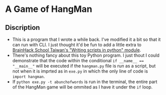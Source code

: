# A Game of HangMan
## Discription
- This is a program that I wrote a while back. I've modified it a bit so that it can run with CLI. I just thought it'd be fun to add a little extra to [BrainHack School Taiwan's "Writing scripts in python" module](https://brainhackschool-taiwan.github.io/docs/assignments/Writing_scripts_in_python.html).
- There's nothing fancy about this toy Python program. I just thout I could demonstrate that the code within the conditional
`if __name__ == "__main__"` will be executed if the `hangman.py` file is run as a script, but not when it is imprted as in `exe.py` in which the only line of code is `import hangman`.
- If `python exe.py -t abunchofwords` is run in the terminal, the entire part of the HangMan game will be ommited as I have it under the `if` loop.
